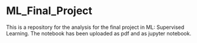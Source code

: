 # ML_Final_Project
This is a repository for the analysis for the final project in ML: Supervised Learning. 
The notebook has been uploaded as pdf and as jupyter notebook.
